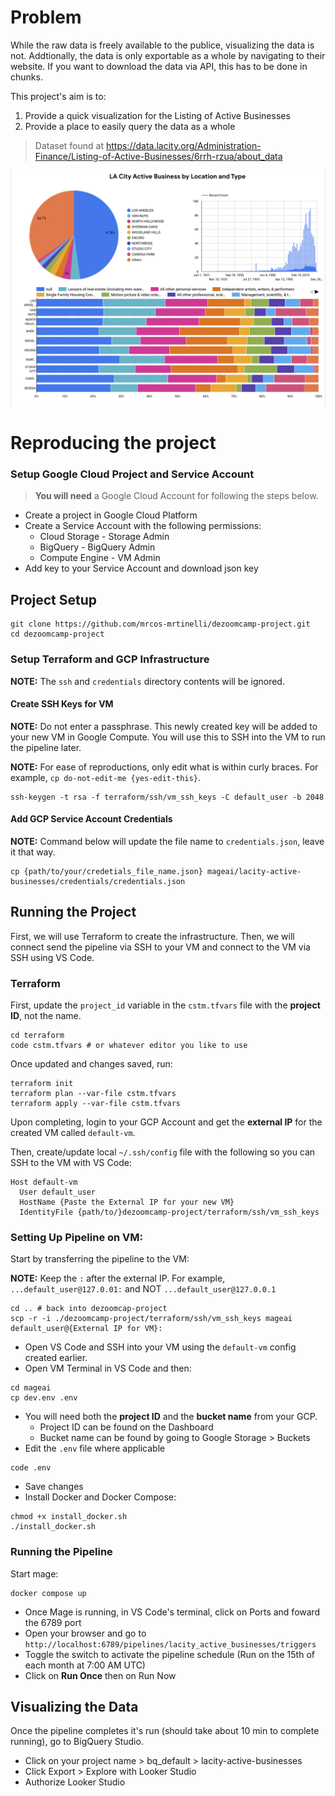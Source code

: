 # Problem

While the raw data is freely available to the publice, visualizing the data is not. Addtionally, the data is only exportable as a whole by navigating to their website. If you want to download the data via API, this has to be done in chunks.

This project's aim is to:
1. Provide a quick visualization for the Listing of Active Businesses
2. Provide a place to easily query the data as a whole 

> Dataset found at https://data.lacity.org/Administration-Finance/Listing-of-Active-Businesses/6rrh-rzua/about_data

![Chart of LA City Active Businesses Listing Data](img/lacity-data-chart.png "Chart of LA City Active Businesses Listing Data")

# Reproducing the project
### Setup Google Cloud Project and Service Account
>**You will need** a Google Cloud Account for following the steps below.
- Create a project in Google Cloud Platform
- Create a Service Account with the following permissions:
  - Cloud Storage - Storage Admin
  - BigQuery - BigQuery Admin
  - Compute Engine - VM Admin
- Add key to your Service Account and download json key

## Project Setup

```
git clone https://github.com/mrcos-mrtinelli/dezoomcamp-project.git
cd dezoomcamp-project
```

### Setup Terraform and GCP Infrastructure
**NOTE:** The `ssh` and `credentials` directory contents will be ignored.

#### Create SSH Keys for VM
**NOTE:** Do not enter a passphrase. 
This newly created key will be added to your new VM in Google Compute. You will use this to SSH into the VM to run the pipeline later.

**NOTE:** For ease of reproductions, only edit what is within curly braces. For example, `cp do-not-edit-me {yes-edit-this}`.

```
ssh-keygen -t rsa -f terraform/ssh/vm_ssh_keys -C default_user -b 2048
``` 

#### Add GCP Service Account Credentials
**NOTE:** Command below will update the file name to `credentials.json`, leave it that way.

```
cp {path/to/your/credetials_file_name.json} mageai/lacity-active-businesses/credentials/credentials.json
```

## Running the Project 
First, we will use Terraform to create the infrastructure. Then, we will connect send the pipeline via SSH to your VM and connect to the VM via SSH using VS Code.

### Terraform
First, update the `project_id` variable in the `cstm.tfvars` file with the **project ID**, not the name.

```
cd terraform
code cstm.tfvars # or whatever editor you like to use
```

Once updated and changes saved, run:

```
terraform init
terraform plan --var-file cstm.tfvars
terraform apply --var-file cstm.tfvars
```

Upon completing, login to your GCP Account and get the **external IP** for the created VM called `default-vm`.

Then, create/update local `~/.ssh/config` file with the following so you can SSH to the VM with VS Code:

```
Host default-vm
  User default_user
  HostName {Paste the External IP for your new VM}
  IdentityFile {path/to/}dezoomcamp-project/terraform/ssh/vm_ssh_keys
```

### Setting Up Pipeline on VM:

Start by transferring the pipeline to the VM:

**NOTE:** Keep the `:` after the external IP. For example, `...default_user@127.0.01:` and NOT `...default_user@127.0.0.1`

```
cd .. # back into dezoomcap-project 
scp -r -i ./dezoomcamp-project/terraform/ssh/vm_ssh_keys mageai default_user@{External IP for VM}:
```

* Open VS Code and SSH into your VM using the `default-vm` config created earlier.
* Open VM Terminal in VS Code and then:
```
cd mageai
cp dev.env .env
```
* You will need both the **project ID** and the **bucket name** from your GCP.
    * Project ID can be found on the Dashboard
    * Bucket name can be found by going to Google Storage > Buckets
* Edit the `.env` file where applicable
```
code .env
```
* Save changes
* Install Docker and Docker Compose:

```
chmod +x install_docker.sh
./install_docker.sh
```

### Running the Pipeline
Start mage:
```
docker compose up
```

* Once Mage is running, in VS Code's terminal, click on Ports and foward the 6789 port 
* Open your browser and go to `http://localhost:6789/pipelines/lacity_active_businesses/triggers`
* Toggle the switch to activate the pipeline schedule (Run on the 15th of each month at 7:00 AM UTC)
* Click on **Run Once** then on Run Now

## Visualizing the Data
Once the pipeline completes it's run (should take about 10 min to complete running), go to BigQuery Studio.
* Click on your project name > bq_default > lacity-active-businesses
* Click Export > Explore with Looker Studio
* Authorize Looker Studio 
